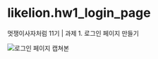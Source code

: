 # likelion.hw1_login_page
멋쟁이사자처럼 11기 | 과제 1. 로그인 페이지 만들기

![로그인 페이지 캡쳐본](https://user-images.githubusercontent.com/117675757/229987038-00a548e6-a0e6-44f1-9b06-425fa70ab6bc.JPG)
